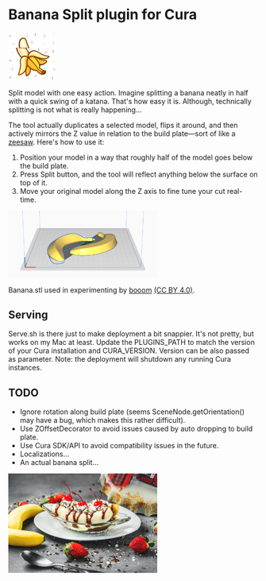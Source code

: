 Banana Split plugin for Cura
=================

<img width="96px" src="marketplace-icon.png" />

Split model with one easy action. Imagine splitting a banana neatly in half with a quick swing of a katana. That's how easy it is. Although, technically splitting is not what is really happening...

The tool actually duplicates a selected model, flips it around, and then actively mirrors the Z value in relation to the build plate—sort of like a [zeesaw](https://www.youtube.com/watch?v=iPxPK4d8FN4). Here's how to use it:

1. Position your model in a way that roughly half of the model goes below the build plate.
2. Press Split button, and the tool will reflect anything below the surface on top of it.
3. Move your original model along the Z axis to fine tune your cut real-time.

<img width="300px" src="screenshot.png" />

Banana.stl used in experimenting by [booom](https://www.thingiverse.com/thing:2141725) [(CC BY 4.0)](https://creativecommons.org/licenses/by/4.0/).

Serving
---------

Serve.sh is there just to make deployment a bit snappier. It's not pretty, but works on my Mac at least. Update the PLUGINS_PATH to match the version of your Cura installation and CURA_VERSION. Version can be also passed as parameter. Note: the deployment will shutdown any running Cura instances.

TODO
---------
- Ignore rotation along build plate (seems SceneNode.getOrientation() may have a bug, which makes this rather difficult).
- Use ZOffsetDecorator to avoid issues caused by auto dropping to build plate.
- Use Cura SDK/API to avoid compatibility issues in the future.
- Localizations...
- An actual banana split...

<img width="300px" src="banana-split.jpg" title="Photo by Eiliv Aceron from Pexels: https://www.pexels.com/photo/banana-on-a-white-ceramic-plate-6895879/" />
